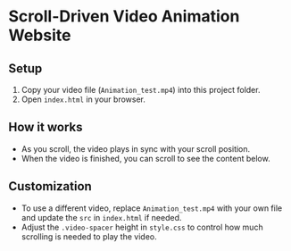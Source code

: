 # Scroll-Driven Video Animation Website

## Setup
1. Copy your video file (`Animation_test.mp4`) into this project folder.
2. Open `index.html` in your browser.

## How it works
- As you scroll, the video plays in sync with your scroll position.
- When the video is finished, you can scroll to see the content below.

## Customization
- To use a different video, replace `Animation_test.mp4` with your own file and update the `src` in `index.html` if needed.
- Adjust the `.video-spacer` height in `style.css` to control how much scrolling is needed to play the video. 